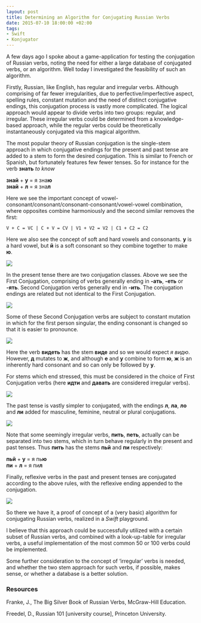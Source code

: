 ```yaml
---
layout: post
title: Determining an Algorithm for Conjugating Russian Verbs
date: 2015-07-10 18:00:00 +02:00
tags:
- Swift
- Konjugator
---
```

A few days ago I spoke about a game-application for testing the conjugation of Russian verbs, noting the need for either a large database of conjugated verbs, or an algorithm. Well today I investigated the feasibility of such an algorithm.

Firstly, Russian, like English, has regular and irregular verbs. Although comprising of far fewer irregularities, due to perfective/imperfective aspect, spelling rules, constant mutation and the need of distinct conjugative endings, this conjugation process is vastly more complicated. The logical approach would appear to divide verbs into two groups: regular, and irregular. These irregular verbs could be determined from a knowledge-based approach, while the regular verbs could be theoretically instantaneously conjugated via this magical algorithm.

The most popular theory of Russian conjugation is the single-stem approach in which conjugative endings for the present and past tense are added to a stem to form the desired conjugation. This is similar to French or Spanish, but fortunately features few fewer tenses. So for instance for the verb **знать** *to know*

**знай** + **у** = я зна<b>ю</b><br/>
**знай** + **л** = я зна<b>л</b>

Here we see the important concept of vowel-consonant/consonant/consonant-consonant/vowel-vowel combination, where opposites combine harmoniously and the second similar removes the first:

```
V + C = VC | C + V = CV | V1 + V2 = V2 | C1 + C2 = C2
```

Here we also see the concept of soft and hard vowels and consonants. **у** is a hard vowel, but **й** is a soft consonant so they combine together to make **ю**.

![]({{site.baseurl}}/assets/images/posts/2015/15-07-10/01.png)

In the present tense there are two conjugation classes. Above we see the First Conjugation, comprising of verbs generally ending in **-ать**, **-еть** or **-ять**. Second Conjugation verbs generally end in **-ить**. The conjugation endings are related but not identical to the First Conjugation.

![]({{site.baseurl}}/assets/images/posts/2015/15-07-10/02.png)

Some of these Second Conjugation verbs are subject to constant mutation in which for the first person singular, the ending consonant is changed so that it is easier to pronounce.

![]({{site.baseurl}}/assets/images/posts/2015/15-07-10/03.png)

Here the verb **видеть** has the stem **виде** and so we would expect *я видю*. However, **д** mutates to **ж**, and although **е** and **у** combine to form **ю**, **ж** is an inherently hard consonant and so can only be followed by **у**.

For stems which end stressed, this must be considered in the choice of First Conjugation verbs (here **идти** and **давать** are considered irregular verbs).

![]({{site.baseurl}}/assets/images/posts/2015/15-07-10/04.png)

The past tense is vastly simpler to conjugated, with the endings **л**, **ла**, **ло** and **ли** added for masculine, feminine, neutral or plural conjugations.

![]({{site.baseurl}}/assets/images/posts/2015/15-07-10/05.png)

Note that some seemingly irregular verbs, **пить**, **петь**, actually can be separated into two stems, which in turn behave regularly in the present and past tenses. Thus **пить** has the stems **пьй** and **пи** respectively:

**пьй** + **у** = я пь<b>ю</b><br/>
**пи** + **л** = я пи<b>л</b>

Finally, reflexive verbs in the past and present tenses are conjugated according to the above rules, with the reflexive ending appended to the conjugation.

![]({{site.baseurl}}/assets/images/posts/2015/15-07-10/06.png)

So there we have it, a proof of concept of a (very basic) algorithm for conjugating Russian verbs, realized in a *Swift* playground.

I believe that this approach could be successfully utilized with a certain subset of Russian verbs, and combined with a look-up-table for irregular verbs, a useful implementation of the most common 50 or 100 verbs could be implemented.

Some further consideration to the concept of ‘irregular’ verbs is needed, and whether the two stem approach for such verbs, if possible, makes sense, or whether a database is a better solution.

### Resources

Franke, J., The Big Silver Book of Russian Verbs, McGraw-Hill Education.

Freedel, D., Russian 101 [university course], Princeton University.

